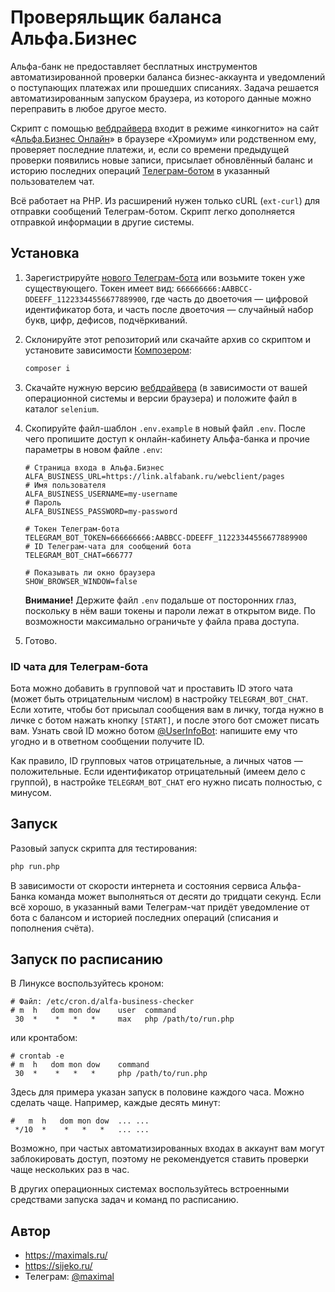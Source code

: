 # Проверяльщик баланса Альфа.Бизнес

Альфа-банк не предоставляет бесплатных инструментов автоматизированной проверки баланса бизнес-аккаунта и уведомлений о поступающих платежах или прошедших списаниях. Задача решается автоматизированным запуском браузера, из которого данные можно переправить в любое другое место.

Скрипт с помощью [вебдрайвера](https://chromedriver.chromium.org/downloads) входит в режиме «инкогнито» на сайт «[Альфа.Бизнес Онлайн](https://link.alfabank.ru/)» в браузере «Хромиум» или родственном ему, проверяет последние платежи, и, если со времени предыдущей проверки появились новые записи, присылает обновлённый баланс и историю последних операций [Телеграм-ботом](https://core.telegram.org/bots) в указанный пользователем чат.

Всё работает на PHP. Из расширений нужен только cURL (`ext-curl`) для отправки сообщений Телеграм-ботом. Скрипт легко дополняется отправкой информации в другие системы.


## Установка

1. Зарегистрируйте [нового Телеграм-бота](https://core.telegram.org/bots#3-how-do-i-create-a-bot) или возьмите токен уже существующего.
   Токен имеет вид: `666666666:AABBCC-DDEEFF_11223344556677889900`, где часть до двоеточия — цифровой идентификатор бота, и часть после двоеточия — случайный набор букв, цифр, дефисов, подчёркиваний.

2. Склонируйте этот репозиторий или скачайте архив со скриптом и установите зависимости [Композером](https://getcomposer.org/):
   ```sh
   composer i
   ```

3. Скачайте нужную версию [вебдрайвера](https://chromedriver.chromium.org/downloads) (в зависимости от вашей операционной системы и версии браузера) и положите файл в каталог `selenium`.

4. Скопируйте файл-шаблон `.env.example` в новый файл `.env`. После чего пропишите доступ к онлайн-кабинету Альфа-банка и прочие параметры в новом файле `.env`:
   ```env
   # Страница входа в Альфа.Бизнес
   ALFA_BUSINESS_URL=https://link.alfabank.ru/webclient/pages
   # Имя пользователя
   ALFA_BUSINESS_USERNAME=my-username
   # Пароль
   ALFA_BUSINESS_PASSWORD=my-password

   # Токен Телеграм-бота
   TELEGRAM_BOT_TOKEN=666666666:AABBCC-DDEEFF_11223344556677889900
   # ID Телеграм-чата для сообщений бота
   TELEGRAM_BOT_CHAT=666777

   # Показывать ли окно браузера
   SHOW_BROWSER_WINDOW=false
   ```
   **Внимание!** Держите файл `.env` подальше от посторонних глаз, поскольку в нём ваши токены и пароли лежат в открытом виде. По возможности максимально ограничьте у файла права доступа.

5. Готово.


### ID чата для Телеграм-бота

Бота можно добавить в групповой чат и проставить ID этого чата (может быть отрицательным числом) в настройку `TELEGRAM_BOT_CHAT`. Если хотите, чтобы бот присылал сообщения вам в личку, тогда нужно в личке с ботом нажать кнопку `[START]`, и после этого бот сможет писать вам. Узнать свой ID можно ботом [@UserInfoBot](https://t.me/UserInfoBot): напишите ему что угодно и в ответном сообщении получите ID.

Как правило, ID групповых чатов отрицательные, а личных чатов — положительные. Если идентификатор отрицательный (имеем дело с группой), в настройке `TELEGRAM_BOT_CHAT` его нужно писать полностью, с минусом. 


## Запуск

Разовый запуск скрипта для тестирования:
```sh
php run.php
```
В зависимости от скорости интернета и состояния сервиса Альфа-Банка команда может выполняться от десяти до тридцати секунд. Если всё хорошо, в указанный вами Телеграм-чат придёт уведомление от бота с балансом и историей последних операций (списания и пополнения счёта).


## Запуск по расписанию

В Линуксе воспользуйтесь кроном:
```crontab
# Файл: /etc/cron.d/alfa-business-checker
# m  h   dom mon dow    user  command
 30  *    *   *   *     max   php /path/to/run.php
```
или кронтабом:
```crontab
# crontab -e
# m  h   dom mon dow    command
 30  *    *   *   *     php /path/to/run.php
```

Здесь для примера указан запуск в половине каждого часа. Можно сделать чаще. Например, каждые десять минут:
```crontab
#   m  h   dom mon dow  ... ...
 */10  *    *   *   *   ... ...
```

Возможно, при частых автоматизированных входах в аккаунт вам могут заблокировать доступ, поэтому не рекомендуется ставить проверки чаще нескольких раз в час.

В других операционных системах воспользуйтесь встроенными средствами запуска задач и команд по расписанию.


## Автор
* <https://maximals.ru/>
* <https://sijeko.ru/>
* Телеграм: [@maximal](https://t.me/maximal)
